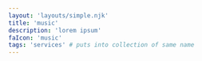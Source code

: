 ```yaml
---
layout: 'layouts/simple.njk'
title: 'music'
description: 'lorem ipsum'
faIcon: 'music'
tags: 'services' # puts into collection of same name
---
```

